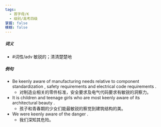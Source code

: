 ```yaml
---
tags:
  - 首字母/K
  - 级别/高考四级
掌握: false
模糊: false
---
```

##### 词义
- #词性/adv  敏锐的；清清楚楚地
##### 例句
- Be keenly aware of manufacturing needs relative to component standardization , safety requirements and electrical code requirements .
	- 对制造业相关的零件标准，安全要求及电气代码要求有敏锐的洞察力。
- It is children and teenage girls who are most keenly aware of its architectural beauty .
	- 孩子和青春期的少女们能最敏锐的察觉到建筑结构的美。
- We were keenly aware of the danger .
	- 我们深知其危险。

